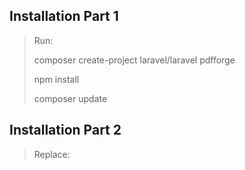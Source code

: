 ## Installation Part 1

> Run:
>
>composer create-project laravel/laravel pdfforge
>
>npm install
>
>composer update


## Installation Part 2

> Replace:
>
>
>
>
